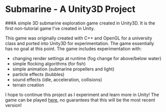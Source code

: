 Submarine - A Unity3D Project
=========

###A simple 3D submarine exploration game created in Unity3D. It is the first non-tutorial game I've created in Unity. 

This game was originally created with C++ and OpenGL for a university class and ported into Unity3D for experimentation. The game essentially has no goal at this point. The game includes experimentation with:
- changing render settings at runtime (fog change for above/below water)
- simple flocking algorithms (for fish)
- simple animation (submarine propellers and light)
- particle effects (bubbles)
- sound effects (idle, acceleration, collisions)
- terrain creation

I hope to continue this project as I experiment and learn more in Unity! 
The game can be played [here](www.tannerhoffman.com/Sub_Beta.html), no guarantees that this will be the most recent version!
